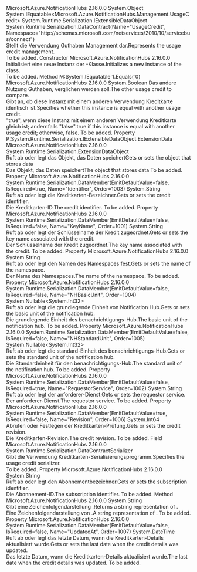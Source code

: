 <Type Name="UsageCredit" FullName="Microsoft.Azure.NotificationHubs.Management.UsageCredit">
  <TypeSignature Language="C#" Value="public class UsageCredit : IEquatable&lt;Microsoft.Azure.NotificationHubs.Management.UsageCredit&gt;, System.Runtime.Serialization.IExtensibleDataObject" />
  <TypeSignature Language="ILAsm" Value=".class public auto ansi beforefieldinit UsageCredit extends System.Object implements class System.IEquatable`1&lt;class Microsoft.Azure.NotificationHubs.Management.UsageCredit&gt;, class System.Runtime.Serialization.IExtensibleDataObject" />
  <TypeSignature Language="DocId" Value="T:Microsoft.Azure.NotificationHubs.Management.UsageCredit" />
  <TypeSignature Language="VB.NET" Value="Public Class UsageCredit&#xA;Implements IEquatable(Of UsageCredit), IExtensibleDataObject" />
  <TypeSignature Language="F#" Value="type UsageCredit = class&#xA;    interface IExtensibleDataObject&#xA;    interface IEquatable&lt;UsageCredit&gt;" />
  <AssemblyInfo>
    <AssemblyName>Microsoft.Azure.NotificationHubs</AssemblyName>
    <AssemblyVersion>2.16.0.0</AssemblyVersion>
  </AssemblyInfo>
  <Base>
    <BaseTypeName>System.Object</BaseTypeName>
  </Base>
  <Interfaces>
    <Interface>
      <InterfaceName>System.IEquatable&lt;Microsoft.Azure.NotificationHubs.Management.UsageCredit&gt;</InterfaceName>
    </Interface>
    <Interface>
      <InterfaceName>System.Runtime.Serialization.IExtensibleDataObject</InterfaceName>
    </Interface>
  </Interfaces>
  <Attributes>
    <Attribute>
      <AttributeName>System.Runtime.Serialization.DataContract(Name="UsageCredit", Namespace="http://schemas.microsoft.com/netservices/2010/10/servicebus/connect")</AttributeName>
    </Attribute>
  </Attributes>
  <Docs>
    <summary><span data-ttu-id="75b91-101">Stellt die Verwendung Guthaben Management dar.</span><span class="sxs-lookup"><span data-stu-id="75b91-101">Represents the usage credit management.</span></span></summary>
    <remarks>To be added.</remarks>
  </Docs>
  <Members>
    <Member MemberName=".ctor">
      <MemberSignature Language="C#" Value="public UsageCredit ();" />
      <MemberSignature Language="ILAsm" Value=".method public hidebysig specialname rtspecialname instance void .ctor() cil managed" />
      <MemberSignature Language="DocId" Value="M:Microsoft.Azure.NotificationHubs.Management.UsageCredit.#ctor" />
      <MemberSignature Language="VB.NET" Value="Public Sub New ()" />
      <MemberType>Constructor</MemberType>
      <AssemblyInfo>
        <AssemblyName>Microsoft.Azure.NotificationHubs</AssemblyName>
        <AssemblyVersion>2.16.0.0</AssemblyVersion>
      </AssemblyInfo>
      <Parameters />
      <Docs>
        <summary><span data-ttu-id="75b91-102">Initialisiert eine neue Instanz der <see cref="T:Microsoft.Azure.NotificationHubs.Management.UsageCredit" />-Klasse.</span><span class="sxs-lookup"><span data-stu-id="75b91-102">Initializes a new instance of the <see cref="T:Microsoft.Azure.NotificationHubs.Management.UsageCredit" /> class.</span></span></summary>
        <remarks>To be added.</remarks>
      </Docs>
    </Member>
    <Member MemberName="Equals">
      <MemberSignature Language="C#" Value="public bool Equals (Microsoft.Azure.NotificationHubs.Management.UsageCredit other);" />
      <MemberSignature Language="ILAsm" Value=".method public hidebysig newslot virtual instance bool Equals(class Microsoft.Azure.NotificationHubs.Management.UsageCredit other) cil managed" />
      <MemberSignature Language="DocId" Value="M:Microsoft.Azure.NotificationHubs.Management.UsageCredit.Equals(Microsoft.Azure.NotificationHubs.Management.UsageCredit)" />
      <MemberSignature Language="VB.NET" Value="Public Function Equals (other As UsageCredit) As Boolean" />
      <MemberSignature Language="F#" Value="override this.Equals : Microsoft.Azure.NotificationHubs.Management.UsageCredit -&gt; bool" Usage="usageCredit.Equals other" />
      <MemberType>Method</MemberType>
      <Implements>
        <InterfaceMember>M:System.IEquatable`1.Equals(`0)</InterfaceMember>
      </Implements>
      <AssemblyInfo>
        <AssemblyName>Microsoft.Azure.NotificationHubs</AssemblyName>
        <AssemblyVersion>2.16.0.0</AssemblyVersion>
      </AssemblyInfo>
      <ReturnValue>
        <ReturnType>System.Boolean</ReturnType>
      </ReturnValue>
      <Parameters>
        <Parameter Name="other" Type="Microsoft.Azure.NotificationHubs.Management.UsageCredit" />
      </Parameters>
      <Docs>
        <param name="other"><span data-ttu-id="75b91-103">Das andere Nutzung Guthaben, verglichen werden soll.</span><span class="sxs-lookup"><span data-stu-id="75b91-103">The other usage credit to compare.</span></span></param>
        <summary><span data-ttu-id="75b91-104">Gibt an, ob diese Instanz mit einem anderen Verwendung Kreditkarte identisch ist.</span><span class="sxs-lookup"><span data-stu-id="75b91-104">Specifies whether this instance is equal with another usage credit.</span></span></summary>
        <returns><span data-ttu-id="75b91-105">"true", wenn diese Instanz mit einem anderen Verwendung Kreditkarte gleich ist; andernfalls "false".</span><span class="sxs-lookup"><span data-stu-id="75b91-105">true if this instance is equal with another usage credit; otherwise, false.</span></span></returns>
        <remarks>To be added.</remarks>
      </Docs>
    </Member>
    <Member MemberName="ExtensionData">
      <MemberSignature Language="C#" Value="public System.Runtime.Serialization.ExtensionDataObject ExtensionData { get; set; }" />
      <MemberSignature Language="ILAsm" Value=".property instance class System.Runtime.Serialization.ExtensionDataObject ExtensionData" />
      <MemberSignature Language="DocId" Value="P:Microsoft.Azure.NotificationHubs.Management.UsageCredit.ExtensionData" />
      <MemberSignature Language="VB.NET" Value="Public Property ExtensionData As ExtensionDataObject" />
      <MemberSignature Language="F#" Value="member this.ExtensionData : System.Runtime.Serialization.ExtensionDataObject with get, set" Usage="Microsoft.Azure.NotificationHubs.Management.UsageCredit.ExtensionData" />
      <MemberType>Property</MemberType>
      <Implements>
        <InterfaceMember>P:System.Runtime.Serialization.IExtensibleDataObject.ExtensionData</InterfaceMember>
      </Implements>
      <AssemblyInfo>
        <AssemblyName>Microsoft.Azure.NotificationHubs</AssemblyName>
        <AssemblyVersion>2.16.0.0</AssemblyVersion>
      </AssemblyInfo>
      <ReturnValue>
        <ReturnType>System.Runtime.Serialization.ExtensionDataObject</ReturnType>
      </ReturnValue>
      <Docs>
        <summary><span data-ttu-id="75b91-106">Ruft ab oder legt das Objekt, das Daten speichert</span><span class="sxs-lookup"><span data-stu-id="75b91-106">Gets or sets the object that stores data</span></span></summary>
        <value><span data-ttu-id="75b91-107">Das Objekt, das Daten speichert</span><span class="sxs-lookup"><span data-stu-id="75b91-107">The object that stores data</span></span></value>
        <remarks>To be added.</remarks>
      </Docs>
    </Member>
    <Member MemberName="Identifier">
      <MemberSignature Language="C#" Value="public string Identifier { get; set; }" />
      <MemberSignature Language="ILAsm" Value=".property instance string Identifier" />
      <MemberSignature Language="DocId" Value="P:Microsoft.Azure.NotificationHubs.Management.UsageCredit.Identifier" />
      <MemberSignature Language="VB.NET" Value="Public Property Identifier As String" />
      <MemberSignature Language="F#" Value="member this.Identifier : string with get, set" Usage="Microsoft.Azure.NotificationHubs.Management.UsageCredit.Identifier" />
      <MemberType>Property</MemberType>
      <AssemblyInfo>
        <AssemblyName>Microsoft.Azure.NotificationHubs</AssemblyName>
        <AssemblyVersion>2.16.0.0</AssemblyVersion>
      </AssemblyInfo>
      <Attributes>
        <Attribute>
          <AttributeName>System.Runtime.Serialization.DataMember(EmitDefaultValue=false, IsRequired=true, Name="Identifier", Order=1003)</AttributeName>
        </Attribute>
      </Attributes>
      <ReturnValue>
        <ReturnType>System.String</ReturnType>
      </ReturnValue>
      <Docs>
        <summary><span data-ttu-id="75b91-108">Ruft ab oder legt die Kreditkarten-Bezeichner.</span><span class="sxs-lookup"><span data-stu-id="75b91-108">Gets or sets the credit identifier.</span></span></summary>
        <value><span data-ttu-id="75b91-109">Die Kreditkarten-ID.</span><span class="sxs-lookup"><span data-stu-id="75b91-109">The credit identifier.</span></span></value>
        <remarks>To be added.</remarks>
      </Docs>
    </Member>
    <Member MemberName="KeyName">
      <MemberSignature Language="C#" Value="public string KeyName { get; set; }" />
      <MemberSignature Language="ILAsm" Value=".property instance string KeyName" />
      <MemberSignature Language="DocId" Value="P:Microsoft.Azure.NotificationHubs.Management.UsageCredit.KeyName" />
      <MemberSignature Language="VB.NET" Value="Public Property KeyName As String" />
      <MemberSignature Language="F#" Value="member this.KeyName : string with get, set" Usage="Microsoft.Azure.NotificationHubs.Management.UsageCredit.KeyName" />
      <MemberType>Property</MemberType>
      <AssemblyInfo>
        <AssemblyName>Microsoft.Azure.NotificationHubs</AssemblyName>
        <AssemblyVersion>2.16.0.0</AssemblyVersion>
      </AssemblyInfo>
      <Attributes>
        <Attribute>
          <AttributeName>System.Runtime.Serialization.DataMember(EmitDefaultValue=false, IsRequired=false, Name="KeyName", Order=1001)</AttributeName>
        </Attribute>
      </Attributes>
      <ReturnValue>
        <ReturnType>System.String</ReturnType>
      </ReturnValue>
      <Docs>
        <summary><span data-ttu-id="75b91-110">Ruft ab oder legt der Schlüsselname der Kredit zugeordnet.</span><span class="sxs-lookup"><span data-stu-id="75b91-110">Gets or sets the key name associated with the credit.</span></span></summary>
        <value><span data-ttu-id="75b91-111">Der Schlüsselname der Kredit zugeordnet.</span><span class="sxs-lookup"><span data-stu-id="75b91-111">The key name associated with the credit.</span></span></value>
        <remarks>To be added.</remarks>
      </Docs>
    </Member>
    <Member MemberName="NamespaceName">
      <MemberSignature Language="C#" Value="public string NamespaceName { get; set; }" />
      <MemberSignature Language="ILAsm" Value=".property instance string NamespaceName" />
      <MemberSignature Language="DocId" Value="P:Microsoft.Azure.NotificationHubs.Management.UsageCredit.NamespaceName" />
      <MemberSignature Language="VB.NET" Value="Public Property NamespaceName As String" />
      <MemberSignature Language="F#" Value="member this.NamespaceName : string with get, set" Usage="Microsoft.Azure.NotificationHubs.Management.UsageCredit.NamespaceName" />
      <MemberType>Property</MemberType>
      <AssemblyInfo>
        <AssemblyName>Microsoft.Azure.NotificationHubs</AssemblyName>
        <AssemblyVersion>2.16.0.0</AssemblyVersion>
      </AssemblyInfo>
      <ReturnValue>
        <ReturnType>System.String</ReturnType>
      </ReturnValue>
      <Docs>
        <summary>
            <span data-ttu-id="75b91-112">Ruft ab oder legt den Namen des Namespaces fest.</span><span class="sxs-lookup"><span data-stu-id="75b91-112">Gets or sets the name of the namespace.</span></span>
            </summary>
        <value>
            <span data-ttu-id="75b91-113">Der Name des Namespaces.</span><span class="sxs-lookup"><span data-stu-id="75b91-113">The name of the namespace.</span></span>
            </value>
        <remarks>To be added.</remarks>
      </Docs>
    </Member>
    <Member MemberName="NHBasicUnit">
      <MemberSignature Language="C#" Value="public Nullable&lt;int&gt; NHBasicUnit { get; set; }" />
      <MemberSignature Language="ILAsm" Value=".property instance valuetype System.Nullable`1&lt;int32&gt; NHBasicUnit" />
      <MemberSignature Language="DocId" Value="P:Microsoft.Azure.NotificationHubs.Management.UsageCredit.NHBasicUnit" />
      <MemberSignature Language="VB.NET" Value="Public Property NHBasicUnit As Nullable(Of Integer)" />
      <MemberSignature Language="F#" Value="member this.NHBasicUnit : Nullable&lt;int&gt; with get, set" Usage="Microsoft.Azure.NotificationHubs.Management.UsageCredit.NHBasicUnit" />
      <MemberType>Property</MemberType>
      <AssemblyInfo>
        <AssemblyName>Microsoft.Azure.NotificationHubs</AssemblyName>
        <AssemblyVersion>2.16.0.0</AssemblyVersion>
      </AssemblyInfo>
      <Attributes>
        <Attribute>
          <AttributeName>System.Runtime.Serialization.DataMember(EmitDefaultValue=false, IsRequired=false, Name="NHBasicUnit", Order=1004)</AttributeName>
        </Attribute>
      </Attributes>
      <ReturnValue>
        <ReturnType>System.Nullable&lt;System.Int32&gt;</ReturnType>
      </ReturnValue>
      <Docs>
        <summary><span data-ttu-id="75b91-114">Ruft ab oder legt die grundlegende Einheit von Notification Hub.</span><span class="sxs-lookup"><span data-stu-id="75b91-114">Gets or sets the basic unit of the notification hub.</span></span></summary>
        <value><span data-ttu-id="75b91-115">Die grundlegende Einheit des benachrichtigungs-Hub.</span><span class="sxs-lookup"><span data-stu-id="75b91-115">The basic unit of the notification hub.</span></span></value>
        <remarks>To be added.</remarks>
      </Docs>
    </Member>
    <Member MemberName="NHStandardUnit">
      <MemberSignature Language="C#" Value="public Nullable&lt;int&gt; NHStandardUnit { get; set; }" />
      <MemberSignature Language="ILAsm" Value=".property instance valuetype System.Nullable`1&lt;int32&gt; NHStandardUnit" />
      <MemberSignature Language="DocId" Value="P:Microsoft.Azure.NotificationHubs.Management.UsageCredit.NHStandardUnit" />
      <MemberSignature Language="VB.NET" Value="Public Property NHStandardUnit As Nullable(Of Integer)" />
      <MemberSignature Language="F#" Value="member this.NHStandardUnit : Nullable&lt;int&gt; with get, set" Usage="Microsoft.Azure.NotificationHubs.Management.UsageCredit.NHStandardUnit" />
      <MemberType>Property</MemberType>
      <AssemblyInfo>
        <AssemblyName>Microsoft.Azure.NotificationHubs</AssemblyName>
        <AssemblyVersion>2.16.0.0</AssemblyVersion>
      </AssemblyInfo>
      <Attributes>
        <Attribute>
          <AttributeName>System.Runtime.Serialization.DataMember(EmitDefaultValue=false, IsRequired=false, Name="NHStandardUnit", Order=1005)</AttributeName>
        </Attribute>
      </Attributes>
      <ReturnValue>
        <ReturnType>System.Nullable&lt;System.Int32&gt;</ReturnType>
      </ReturnValue>
      <Docs>
        <summary><span data-ttu-id="75b91-116">Ruft ab oder legt die standard-Einheit des benachrichtigungs-Hub.</span><span class="sxs-lookup"><span data-stu-id="75b91-116">Gets or sets the standard unit of the notification hub.</span></span></summary>
        <value><span data-ttu-id="75b91-117">Die Standardeinheit für den benachrichtigungs-Hub.</span><span class="sxs-lookup"><span data-stu-id="75b91-117">The standard unit of the notification hub.</span></span></value>
        <remarks>To be added.</remarks>
      </Docs>
    </Member>
    <Member MemberName="RequestorService">
      <MemberSignature Language="C#" Value="public string RequestorService { get; set; }" />
      <MemberSignature Language="ILAsm" Value=".property instance string RequestorService" />
      <MemberSignature Language="DocId" Value="P:Microsoft.Azure.NotificationHubs.Management.UsageCredit.RequestorService" />
      <MemberSignature Language="VB.NET" Value="Public Property RequestorService As String" />
      <MemberSignature Language="F#" Value="member this.RequestorService : string with get, set" Usage="Microsoft.Azure.NotificationHubs.Management.UsageCredit.RequestorService" />
      <MemberType>Property</MemberType>
      <AssemblyInfo>
        <AssemblyName>Microsoft.Azure.NotificationHubs</AssemblyName>
        <AssemblyVersion>2.16.0.0</AssemblyVersion>
      </AssemblyInfo>
      <Attributes>
        <Attribute>
          <AttributeName>System.Runtime.Serialization.DataMember(EmitDefaultValue=false, IsRequired=true, Name="RequestorService", Order=1002)</AttributeName>
        </Attribute>
      </Attributes>
      <ReturnValue>
        <ReturnType>System.String</ReturnType>
      </ReturnValue>
      <Docs>
        <summary><span data-ttu-id="75b91-118">Ruft ab oder legt der anforderer-Dienst.</span><span class="sxs-lookup"><span data-stu-id="75b91-118">Gets or sets the requestor service.</span></span></summary>
        <value><span data-ttu-id="75b91-119">Der anforderer-Dienst.</span><span class="sxs-lookup"><span data-stu-id="75b91-119">The requestor service.</span></span></value>
        <remarks>To be added.</remarks>
      </Docs>
    </Member>
    <Member MemberName="Revision">
      <MemberSignature Language="C#" Value="public long Revision { get; set; }" />
      <MemberSignature Language="ILAsm" Value=".property instance int64 Revision" />
      <MemberSignature Language="DocId" Value="P:Microsoft.Azure.NotificationHubs.Management.UsageCredit.Revision" />
      <MemberSignature Language="VB.NET" Value="Public Property Revision As Long" />
      <MemberSignature Language="F#" Value="member this.Revision : int64 with get, set" Usage="Microsoft.Azure.NotificationHubs.Management.UsageCredit.Revision" />
      <MemberType>Property</MemberType>
      <AssemblyInfo>
        <AssemblyName>Microsoft.Azure.NotificationHubs</AssemblyName>
        <AssemblyVersion>2.16.0.0</AssemblyVersion>
      </AssemblyInfo>
      <Attributes>
        <Attribute>
          <AttributeName>System.Runtime.Serialization.DataMember(EmitDefaultValue=true, IsRequired=false, Name="Revision", Order=1006)</AttributeName>
        </Attribute>
      </Attributes>
      <ReturnValue>
        <ReturnType>System.Int64</ReturnType>
      </ReturnValue>
      <Docs>
        <summary><span data-ttu-id="75b91-120">Abrufen oder Festlegen der Kreditkarten-Prüfung.</span><span class="sxs-lookup"><span data-stu-id="75b91-120">Gets or sets the credit revision.</span></span></summary>
        <value><span data-ttu-id="75b91-121">Die Kreditkarten-Revision.</span><span class="sxs-lookup"><span data-stu-id="75b91-121">The credit revision.</span></span></value>
        <remarks>To be added.</remarks>
      </Docs>
    </Member>
    <Member MemberName="Serializer">
      <MemberSignature Language="C#" Value="public static readonly System.Runtime.Serialization.DataContractSerializer Serializer;" />
      <MemberSignature Language="ILAsm" Value=".field public static initonly class System.Runtime.Serialization.DataContractSerializer Serializer" />
      <MemberSignature Language="DocId" Value="F:Microsoft.Azure.NotificationHubs.Management.UsageCredit.Serializer" />
      <MemberSignature Language="VB.NET" Value="Public Shared ReadOnly Serializer As DataContractSerializer " />
      <MemberSignature Language="F#" Value=" staticval mutable Serializer : System.Runtime.Serialization.DataContractSerializer" Usage="Microsoft.Azure.NotificationHubs.Management.UsageCredit.Serializer" />
      <MemberType>Field</MemberType>
      <AssemblyInfo>
        <AssemblyName>Microsoft.Azure.NotificationHubs</AssemblyName>
        <AssemblyVersion>2.16.0.0</AssemblyVersion>
      </AssemblyInfo>
      <ReturnValue>
        <ReturnType>System.Runtime.Serialization.DataContractSerializer</ReturnType>
      </ReturnValue>
      <Docs>
        <summary><span data-ttu-id="75b91-122">Gibt die Verwendung Kreditkarten-Serialisierungsprogramm.</span><span class="sxs-lookup"><span data-stu-id="75b91-122">Specifies the usage credit serializer.</span></span></summary>
        <remarks>To be added.</remarks>
      </Docs>
    </Member>
    <Member MemberName="SubscriptionId">
      <MemberSignature Language="C#" Value="public string SubscriptionId { get; set; }" />
      <MemberSignature Language="ILAsm" Value=".property instance string SubscriptionId" />
      <MemberSignature Language="DocId" Value="P:Microsoft.Azure.NotificationHubs.Management.UsageCredit.SubscriptionId" />
      <MemberSignature Language="VB.NET" Value="Public Property SubscriptionId As String" />
      <MemberSignature Language="F#" Value="member this.SubscriptionId : string with get, set" Usage="Microsoft.Azure.NotificationHubs.Management.UsageCredit.SubscriptionId" />
      <MemberType>Property</MemberType>
      <AssemblyInfo>
        <AssemblyName>Microsoft.Azure.NotificationHubs</AssemblyName>
        <AssemblyVersion>2.16.0.0</AssemblyVersion>
      </AssemblyInfo>
      <ReturnValue>
        <ReturnType>System.String</ReturnType>
      </ReturnValue>
      <Docs>
        <summary>
            <span data-ttu-id="75b91-123">Ruft ab oder legt den Abonnementbezeichner.</span><span class="sxs-lookup"><span data-stu-id="75b91-123">Gets or sets the subscription identifier.</span></span>
            </summary>
        <value>
            <span data-ttu-id="75b91-124">Die Abonnement-ID.</span><span class="sxs-lookup"><span data-stu-id="75b91-124">The subscription identifier.</span></span>
            </value>
        <remarks>To be added.</remarks>
      </Docs>
    </Member>
    <Member MemberName="ToString">
      <MemberSignature Language="C#" Value="public override string ToString ();" />
      <MemberSignature Language="ILAsm" Value=".method public hidebysig virtual instance string ToString() cil managed" />
      <MemberSignature Language="DocId" Value="M:Microsoft.Azure.NotificationHubs.Management.UsageCredit.ToString" />
      <MemberSignature Language="VB.NET" Value="Public Overrides Function ToString () As String" />
      <MemberSignature Language="F#" Value="override this.ToString : unit -&gt; string" Usage="usageCredit.ToString " />
      <MemberType>Method</MemberType>
      <AssemblyInfo>
        <AssemblyName>Microsoft.Azure.NotificationHubs</AssemblyName>
        <AssemblyVersion>2.16.0.0</AssemblyVersion>
      </AssemblyInfo>
      <ReturnValue>
        <ReturnType>System.String</ReturnType>
      </ReturnValue>
      <Parameters />
      <Docs>
        <summary><span data-ttu-id="75b91-125">Gibt eine Zeichenfolgendarstellung <see cref="T:Microsoft.Azure.NotificationHubs.Management.UsageCredit" />.</span><span class="sxs-lookup"><span data-stu-id="75b91-125">Returns a string representation of <see cref="T:Microsoft.Azure.NotificationHubs.Management.UsageCredit" />.</span></span></summary>
        <returns><span data-ttu-id="75b91-126">Eine Zeichenfolgendarstellung von <see cref="T:Microsoft.Azure.NotificationHubs.Management.UsageCredit" />.</span><span class="sxs-lookup"><span data-stu-id="75b91-126">A string representation of <see cref="T:Microsoft.Azure.NotificationHubs.Management.UsageCredit" />.</span></span></returns>
        <remarks>To be added.</remarks>
      </Docs>
    </Member>
    <Member MemberName="UpdatedAt">
      <MemberSignature Language="C#" Value="public DateTime UpdatedAt { get; set; }" />
      <MemberSignature Language="ILAsm" Value=".property instance valuetype System.DateTime UpdatedAt" />
      <MemberSignature Language="DocId" Value="P:Microsoft.Azure.NotificationHubs.Management.UsageCredit.UpdatedAt" />
      <MemberSignature Language="VB.NET" Value="Public Property UpdatedAt As DateTime" />
      <MemberSignature Language="F#" Value="member this.UpdatedAt : DateTime with get, set" Usage="Microsoft.Azure.NotificationHubs.Management.UsageCredit.UpdatedAt" />
      <MemberType>Property</MemberType>
      <AssemblyInfo>
        <AssemblyName>Microsoft.Azure.NotificationHubs</AssemblyName>
        <AssemblyVersion>2.16.0.0</AssemblyVersion>
      </AssemblyInfo>
      <Attributes>
        <Attribute>
          <AttributeName>System.Runtime.Serialization.DataMember(EmitDefaultValue=false, IsRequired=false, Name="UpdatedAt", Order=1007)</AttributeName>
        </Attribute>
      </Attributes>
      <ReturnValue>
        <ReturnType>System.DateTime</ReturnType>
      </ReturnValue>
      <Docs>
        <summary><span data-ttu-id="75b91-127">Ruft ab oder legt das letzte Datum, wann die Kreditkarten-Details aktualisiert wurde.</span><span class="sxs-lookup"><span data-stu-id="75b91-127">Gets or sets the last date when the credit details was updated.</span></span></summary>
        <value><span data-ttu-id="75b91-128">Das letzte Datum, wann die Kreditkarten-Details aktualisiert wurde.</span><span class="sxs-lookup"><span data-stu-id="75b91-128">The last date when the credit details was updated.</span></span></value>
        <remarks>To be added.</remarks>
      </Docs>
    </Member>
  </Members>
</Type>